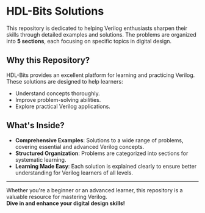 # HDL-Bits Solutions

This repository is dedicated to helping Verilog enthusiasts sharpen their skills through detailed examples and solutions. The problems are organized into **5 sections**, each focusing on specific topics in digital design.

## Why this Repository?
HDL-Bits provides an excellent platform for learning and practicing Verilog. These solutions are designed to help learners:
- Understand concepts thoroughly.
- Improve problem-solving abilities.
- Explore practical Verilog applications.

## What's Inside?
- **Comprehensive Examples**: Solutions to a wide range of problems, covering essential and advanced Verilog concepts.
- **Structured Organization**: Problems are categorized into sections for systematic learning.
- **Learning Made Easy**: Each solution is explained clearly to ensure better understanding for Verilog learners of all levels.

---

Whether you're a beginner or an advanced learner, this repository is a valuable resource for mastering Verilog.  
**Dive in and enhance your digital design skills!**
